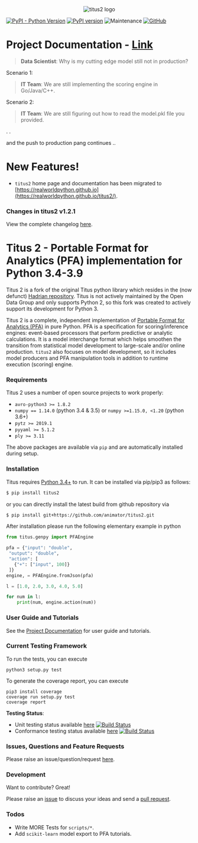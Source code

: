 <div align="center">
  <img src="https://realworldpython.github.io/titus2/images/logo-text.png" alt="titus2 logo">
</div>

[![PyPI - Python Version](https://img.shields.io/pypi/pyversions/titus2)](https://pypi.org/project/titus2)
[![PyPI version](https://badge.fury.io/py/titus2.svg)](https://pypi.org/project/titus2)
![Maintenance](https://img.shields.io/maintenance/yes/2023)
[![GitHub](https://img.shields.io/github/license/animator/titus2)](https://github.com/animator/titus2/blob/master/LICENSE)

# Project Documentation - [Link](https://realworldpython.github.io/titus2/)

> **Data Scientist**: Why is my cutting edge model still not in production?
>
Scenario 1:
> **IT Team**: We are still implementing the scoring engine in Go/Java/C++.   

Scenario 2:
> **IT Team**: We are still figuring out how to read the model.pkl file you provided.   

. .

and the push to production pang continues ..

# New Features!

  - `titus2` home page and documentation has been migrated to [https://realworldpython.github.io](https://realworldpython.github.io/titus2/).   

### Changes in titus2 v1.2.1

View the complete changelog [here](https://github.com/animator/titus2/blob/master/CHANGELOG.md).

Titus 2 - Portable Format for Analytics (PFA) implementation for Python 3.4-3.9 
========

Titus 2 is a fork of the original Titus python library which resides in the (now defunct) [Hadrian repository](https://github.com/opendatagroup/hadrian). Titus is not actively maintained by the Open Data Group and only supports Python 2, so this fork was created to actively support its development for Python 3.

Titus 2 is a complete, independent implementation of [Portable Format for Analytics (PFA)](https://realworldpython.guide/titus2/pfa/) in pure Python. PFA is a specification for scoring/inference engines: event-based processors that perform predictive or analytic calculations. It is a model interchange format which helps smoothen the transition from statistical model development to large-scale and/or online production. `titus2` also focuses on model development, so it includes model producers and PFA manipulation tools in addition to runtime execution (scoring) engine.

### Requirements

Titus 2 uses a number of open source projects to work properly:

* `avro-python3 >= 1.8.2`
* `numpy == 1.14.0` (python 3.4 & 3.5) or `numpy >=1.15.0, <1.20` (python 3.6+)
* `pytz >= 2019.1`
* `pyyaml >= 5.1.2`
* `ply >= 3.11`

The above packages are available via `pip` and are automatically installed during setup.

### Installation

Titus requires [Python 3.4+](https://www.python.org/download/) to run.
It can be installed via pip/pip3 as follows:
```sh
$ pip install titus2
```

or you can directly install the latest build from github repository via 
```sh
$ pip install git+https://github.com/animator/titus2.git
```

After installation please run the following elementary example in python

```python
from titus.genpy import PFAEngine

pfa = {"input": "double",
 "output": "double",
 "action": [
   {"+": ["input", 100]}
 ]}
engine, = PFAEngine.fromJson(pfa)

l = [1.0, 2.0, 3.0, 4.0, 5.0]

for num in l:
    print(num, engine.action(num))
```

### User Guide and Tutorials

See the [Project Documentation](https://realworldpython.github.io/titus2/) for user guide and tutorials.

### Current Testing Framework

To run the tests, you can execute

```
python3 setup.py test
```

To generate the coverage report, you can execute

```
pip3 install coverage
coverage run setup.py test
coverage report
```

**Testing Status**:

  - Unit testing status available [here](https://travis-ci.org/animator/titus2) [![Build Status](https://travis-ci.org/animator/titus2.svg?branch=master)](https://travis-ci.org/animator/titus2) 
  - Conformance testing status available [here](https://travis-ci.org/animator/pfa) [![Build Status](https://travis-ci.org/animator/pfa.svg?branch=master)](https://travis-ci.org/animator/pfa) 

### Issues, Questions and Feature Requests

Please raise an issue/question/request [here](https://github.com/animator/titus2/issues).

### Development

Want to contribute? Great!

Please raise an [issue](https://github.com/animator/titus2/issues) to discuss your ideas and send a [pull request](https://github.com/animator/titus2/pulls).

### Todos

 - Write MORE Tests for `scripts/*`.
 - Add `scikit-learn` model export to PFA tutorials.

